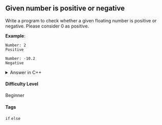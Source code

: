 ## Given number is positive or negative

Write a program to check whether a given floating number is positive or negative. Please consider 0 as positive.

**Example**:

```console
Number: 2
Positive
```

```console
Number: -10.2
Negative
```

<details>
<summary>Answer in C++</summary>

```cpp
#include <iostream>

using namespace std;

int main(){

    float number;

    cout << "Number: ";
    cin >> number;

    if (number >= 0) {
        cout << "Positive" <<endl;
    } else {
        cout << "Negative" <<endl;
    }
}
```

</details>

#### Difficulty Level

Beginner

#### Tags

```if``` ```else```
